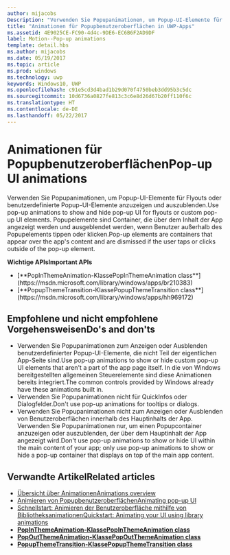 ```yaml
---
author: mijacobs
Description: "Verwenden Sie Popupanimationen, um Popup-UI-Elemente für Flyouts oder benutzerdefinierte Popup-UI-Elemente anzuzeigen und auszublenden. Popupelemente sind Container, die über dem Inhalt der App angezeigt werden und ausgeblendet werden, wenn Benutzer außerhalb des Popupelements tippen oder klicken."
title: "Animationen für Popupbenutzeroberflächen in UWP-Apps"
ms.assetid: 4E9025CE-FC90-4d4c-9DE6-EC6B6F2AD9DF
label: Motion--Pop-up animations
template: detail.hbs
ms.author: mijacobs
ms.date: 05/19/2017
ms.topic: article
ms.prod: windows
ms.technology: uwp
keywords: Windows10, UWP
ms.openlocfilehash: c91e5cd3d4bad1b29d070f4750beb3dd95b3c5dc
ms.sourcegitcommit: 10d6736a0827fe813c3c6e8d26d67b20ff110f6c
ms.translationtype: HT
ms.contentlocale: de-DE
ms.lasthandoff: 05/22/2017
---
```

# <a name="pop-up-ui-animations"></a><span data-ttu-id="a8130-105">Animationen für Popupbenutzeroberflächen</span><span class="sxs-lookup"><span data-stu-id="a8130-105">Pop-up UI animations</span></span>

<link rel="stylesheet" href="https://az835927.vo.msecnd.net/sites/uwp/Resources/css/custom.css">

<span data-ttu-id="a8130-106">Verwenden Sie Popupanimationen, um Popup-UI-Elemente für Flyouts oder benutzerdefinierte Popup-UI-Elemente anzuzeigen und auszublenden.</span><span class="sxs-lookup"><span data-stu-id="a8130-106">Use pop-up animations to show and hide pop-up UI for flyouts or custom pop-up UI elements.</span></span> <span data-ttu-id="a8130-107">Popupelemente sind Container, die über dem Inhalt der App angezeigt werden und ausgeblendet werden, wenn Benutzer außerhalb des Popupelements tippen oder klicken.</span><span class="sxs-lookup"><span data-stu-id="a8130-107">Pop-up elements are containers that appear over the app's content and are dismissed if the user taps or clicks outside of the pop-up element.</span></span>

<div class="important-apis" >
<b><span data-ttu-id="a8130-108">Wichtige APIs</span><span class="sxs-lookup"><span data-stu-id="a8130-108">Important APIs</span></span></b><br/>
<ul>
<li>[**<span data-ttu-id="a8130-109">PopInThemeAnimation-Klasse</span><span class="sxs-lookup"><span data-stu-id="a8130-109">PopInThemeAnimation class</span></span>**](https://msdn.microsoft.com/library/windows/apps/br210383)</li>
<li>[**<span data-ttu-id="a8130-110">PopupThemeTransition-Klasse</span><span class="sxs-lookup"><span data-stu-id="a8130-110">PopupThemeTransition class</span></span>**](https://msdn.microsoft.com/library/windows/apps/hh969172)</li>
</ul>
</div>


## <a name="dos-and-donts"></a><span data-ttu-id="a8130-111">Empfohlene und nicht empfohlene Vorgehensweisen</span><span class="sxs-lookup"><span data-stu-id="a8130-111">Do's and don'ts</span></span>


-   <span data-ttu-id="a8130-112">Verwenden Sie Popupanimationen zum Anzeigen oder Ausblenden benutzerdefinierter Popup-UI-Elemente, die nicht Teil der eigentlichen App-Seite sind.</span><span class="sxs-lookup"><span data-stu-id="a8130-112">Use pop-up animations to show or hide custom pop-up UI elements that aren't a part of the app page itself.</span></span> <span data-ttu-id="a8130-113">In die von Windows bereitgestellten allgemeinen Steuerelemente sind diese Animationen bereits integriert.</span><span class="sxs-lookup"><span data-stu-id="a8130-113">The common controls provided by Windows already have these animations built in.</span></span>
-   <span data-ttu-id="a8130-114">Verwenden Sie Popupanimationen nicht für QuickInfos oder Dialogfelder.</span><span class="sxs-lookup"><span data-stu-id="a8130-114">Don't use pop-up animations for tooltips or dialogs.</span></span>
-   <span data-ttu-id="a8130-115">Verwenden Sie Popupanimationen nicht zum Anzeigen oder Ausblenden von Benutzeroberflächen innerhalb des Hauptinhalts der App. Verwenden Sie Popupanimationen nur, um einen Popupcontainer anzuzeigen oder auszublenden, der über dem Hauptinhalt der App angezeigt wird.</span><span class="sxs-lookup"><span data-stu-id="a8130-115">Don't use pop-up animations to show or hide UI within the main content of your app; only use pop-up animations to show or hide a pop-up container that displays on top of the main app content.</span></span>

## <a name="related-articles"></a><span data-ttu-id="a8130-116">Verwandte Artikel</span><span class="sxs-lookup"><span data-stu-id="a8130-116">Related articles</span></span>

* [<span data-ttu-id="a8130-117">Übersicht über Animationen</span><span class="sxs-lookup"><span data-stu-id="a8130-117">Animations overview</span></span>](https://msdn.microsoft.com/library/windows/apps/mt187350)
* [<span data-ttu-id="a8130-118">Animieren von Popupbenutzeroberflächen</span><span class="sxs-lookup"><span data-stu-id="a8130-118">Animating pop-up UI</span></span>](https://msdn.microsoft.com/library/windows/apps/xaml/jj649433)
* [<span data-ttu-id="a8130-119">Schnellstart: Animieren der Benutzeroberfläche mithilfe von Bibliotheksanimationen</span><span class="sxs-lookup"><span data-stu-id="a8130-119">Quickstart: Animating your UI using library animations</span></span>](https://msdn.microsoft.com/library/windows/apps/xaml/hh452703)
* [**<span data-ttu-id="a8130-120">PopInThemeAnimation-Klasse</span><span class="sxs-lookup"><span data-stu-id="a8130-120">PopInThemeAnimation class</span></span>**](https://msdn.microsoft.com/library/windows/apps/br210383)
* [**<span data-ttu-id="a8130-121">PopOutThemeAnimation-Klasse</span><span class="sxs-lookup"><span data-stu-id="a8130-121">PopOutThemeAnimation class</span></span>**](https://msdn.microsoft.com/library/windows/apps/br210391)
* [**<span data-ttu-id="a8130-122">PopupThemeTransition-Klasse</span><span class="sxs-lookup"><span data-stu-id="a8130-122">PopupThemeTransition class</span></span>**](https://msdn.microsoft.com/library/windows/apps/hh969172)

 

 




